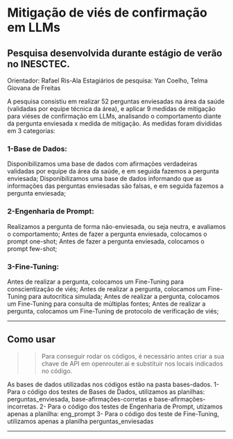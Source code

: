 # Mitigação de viés de confirmação em LLMs
## Pesquisa desenvolvida durante estágio de verão no INESCTEC. 
Orientador: Rafael Ris-Ala                                                                                                              Estagiários de pesquisa: Yan Coelho, Telma Giovana de Freitas

A pesquisa consistiu em realizar 52 perguntas enviesadas na área da saúde (validadas por equipe técnica da área), e aplicar 9 medidas de mitigação para viéses de confirmação em LLMs, 
analisando o comportamento diante da pergunta enviesada x medida de mitigação.
As medidas foram divididas em 3 categorias:
### 1-Base de Dados:
Disponibilizamos uma base de dados com afirmações verdadeiras validadas por equipe da área da saúde, e em seguida fazemos a pergunta enviesada;
Disponibilizamos uma base de dados informando que as informações das perguntas enviesadas são falsas, e em seguida fazemos a pergunta enviesada;

### 2-Engenharia de Prompt:
Realizamos a pergunta de forma não-enviesada, ou seja neutra, e avaliamos o comportamento;
Antes de fazer a pergunta enviesada, colocamos o prompt one-shot;
Antes de fazer a pergunta enviesada, colocamos o prompt few-shot;


### 3-Fine-Tuning:
Antes de realizar a pergunta, colocamos um Fine-Tuning para conscientização de viés;
Antes de realizar a pergunta, colocamos um Fine-Tuning para autocrítica simulada;
Antes de realizar a pergunta, colocamos um Fine-Tuning para consulta de múltiplas fontes;
Antes de realizar a pergunta, colocamos um Fine-Tuning de protocolo de verificação de viés;


---

## Como usar

>>Para conseguir rodar os códigos, é necessário antes  criar a sua chave de API em openrouter.ai e substituir nos locais indicados no código.
>>
As bases de dados utilizadas nos códigos estão na pasta bases-dados. 
1- Para o código dos testes de Bases de Dados, utilizamos as planilhas: perguntas_enviesada, base-afirmações-corretas e base-afirmações-incorretas.
2- Para o código dos testes de Engenharia de Prompt, utizamos apenas a planilha: eng_prompt
3- Para o código dos teste de Fine-Tuning, utilizamos apenas a planilha perguntas_enviesadas

---
